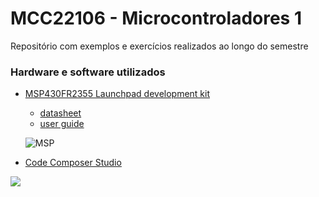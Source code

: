 # MCC22106 - Microcontroladores 1
Repositório com exemplos e exercícios realizados ao longo do semestre



### Hardware e software utilizados

- [MSP430FR2355 Launchpad development kit](http://www.ti.com/tool/MSP-EXP430FR2355)

  - [datasheet](http://www.ti.com/lit/ds/symlink/msp430fr2355.pdf)
  - [user guide](http://www.ti.com/lit/ug/slau445i/slau445i.pdf)

  ![MSP](https://www.ti.com/content/dam/ticom/images/products/ic/microcontrollers/simplelink/evm-board/MSP-EXP430FR2355-LaunchPad-kit-for-MSP430FR2355-MCUs-vertical.png)

- [Code Composer Studio](http://www.ti.com/tool/CCSTUDIO)

![](http://www.ti.com/diagrams/med_ccstudio_ccs_256.jpg)

